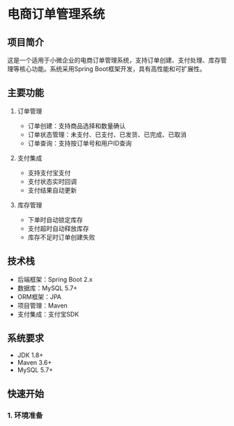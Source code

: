 # 电商订单管理系统

## 项目简介
这是一个适用于小微企业的电商订单管理系统，支持订单创建、支付处理、库存管理等核心功能。系统采用Spring Boot框架开发，具有高性能和可扩展性。

## 主要功能
1. 订单管理
   - 订单创建：支持商品选择和数量确认
   - 订单状态管理：未支付、已支付、已发货、已完成、已取消
   - 订单查询：支持按订单号和用户ID查询

2. 支付集成
   - 支持支付宝支付
   - 支付状态实时回调
   - 支付结果自动更新

3. 库存管理
   - 下单时自动锁定库存
   - 支付超时自动释放库存
   - 库存不足时订单创建失败

## 技术栈
- 后端框架：Spring Boot 2.x
- 数据库：MySQL 5.7+
- ORM框架：JPA
- 项目管理：Maven
- 支付集成：支付宝SDK

## 系统要求
- JDK 1.8+
- Maven 3.6+
- MySQL 5.7+

## 快速开始

### 1. 环境准备 